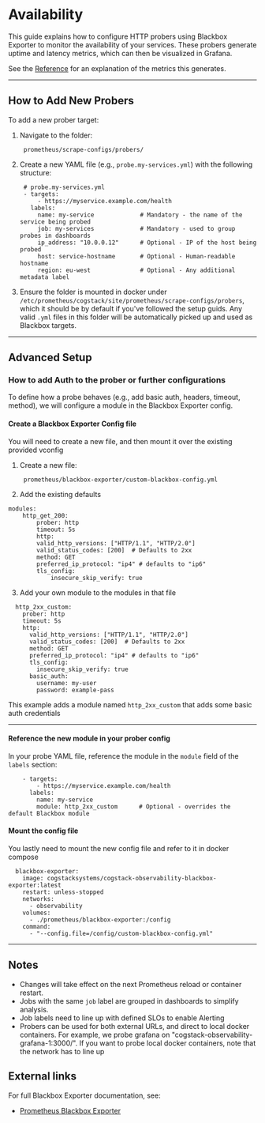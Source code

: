 # Availability

This guide explains how to configure HTTP probers using Blackbox Exporter to monitor the availability of your services. These probers generate uptime and latency metrics, which can then be visualized in Grafana.

See the [Reference](../reference/understanding-metrics.md) for an explanation of the metrics this generates.

---

## How to Add New Probers

To add a new prober target:

1. Navigate to the folder:

   ```
    prometheus/scrape-configs/probers/
   ```

2. Create a new YAML file (e.g., `probe.my-services.yml`) with the following structure:

   ```
    # probe.my-services.yml
    - targets:
        - https://myservice.example.com/health
      labels:
        name: my-service             # Mandatory - the name of the service being probed
        job: my-services             # Mandatory - used to group probes in dashboards
        ip_address: "10.0.0.12"      # Optional - IP of the host being probed
        host: service-hostname       # Optional - Human-readable hostname
        region: eu-west              # Optional - Any additional metadata label
   ```

3. Ensure the folder is mounted in docker under `/etc/prometheus/cogstack/site/prometheus/scrape-configs/probers`, which it should be by default if you've followed the setup guids. Any valid `.yml` files in this folder will be automatically picked up and used as Blackbox targets.

---

## Advanced Setup

### How to add Auth to the prober or further configurations

To define how a probe behaves (e.g., add basic auth, headers, timeout, method), we will configure a module in the Blackbox Exporter config.

#### Create a Blackbox Exporter Config file
You will need to create a new file, and then mount it over the existing provided vconfig


1. Create a new file:

   ```
    prometheus/blackbox-exporter/custom-blackbox-config.yml
   ```

2. Add the existing defaults

```  
modules:
    http_get_200:
        prober: http
        timeout: 5s
        http:
        valid_http_versions: ["HTTP/1.1", "HTTP/2.0"]
        valid_status_codes: [200]  # Defaults to 2xx
        method: GET
        preferred_ip_protocol: "ip4" # defaults to "ip6"
        tls_config:
            insecure_skip_verify: true
```

3. Add your own module to the modules in that file
```
  http_2xx_custom:
    prober: http
    timeout: 5s
    http:
      valid_http_versions: ["HTTP/1.1", "HTTP/2.0"]
      valid_status_codes: [200]  # Defaults to 2xx
      method: GET
      preferred_ip_protocol: "ip4" # defaults to "ip6"
      tls_config:
        insecure_skip_verify: true
      basic_auth:
        username: my-user
        password: example-pass
```

This example adds a module named `http_2xx_custom` that adds some basic auth credentials

---

#### Reference the new module in your prober config

In your probe YAML file, reference the module in the `module` field of the `labels` section:

```
    - targets:
        - https://myservice.example.com/health
      labels:
        name: my-service
        module: http_2xx_custom      # Optional - overrides the default Blackbox module
```

#### Mount the config file
You lastly need to mount the new config file and refer to it in docker compose

```
  blackbox-exporter:
    image: cogstacksystems/cogstack-observability-blackbox-exporter:latest
    restart: unless-stopped
    networks:
      - observability
    volumes:
      - ./prometheus/blackbox-exporter:/config
    command:
      - "--config.file=/config/custom-blackbox-config.yml" 
```

---

## Notes

* Changes will take effect on the next Prometheus reload or container restart.
* Jobs with the same `job` label are grouped in dashboards to simplify analysis.
* Job labels need to line up with defined SLOs to enable Alerting
* Probers can be used for both external URLs, and direct to local docker containers. For example, we probe grafana on "cogstack-observability-grafana-1:3000/". If you want to probe local docker containers, note that the network has to line up


## External links
For full Blackbox Exporter documentation, see:

- [Prometheus Blackbox Exporter](https://github.com/prometheus/blackbox_exporter)
